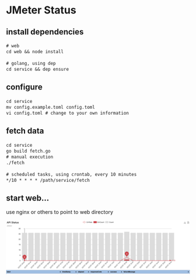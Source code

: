 # JMeter Status

## install dependencies
    # web
    cd web && node install

    # golang, using dep
    cd service && dep ensure

## configure
    cd service
    mv config.example.toml config.toml
    vi config.toml # change to your own information

## fetch data
    cd service
    go build fetch.go
    # manual execution
    ./fetch

    # scheduled tasks, using crontab, every 10 minutes
    */10 * * * * /path/service/fetch

## start web...
use nginx or others to point to web directory

![Image text](https://raw.githubusercontent.com/010blue/jmeter-status/master/example/screenshot.png)
